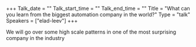 +++
Talk_date = ""
Talk_start_time = ""
Talk_end_time = ""
Title = "What can you learn from the biggest automation company in the world?"
Type = "talk"
Speakers = ["elad-leev"]
+++

We will go over some high scale patterns in one of the most surprising company in the industry
